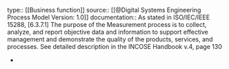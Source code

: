 type:: [[Business function]]
source:: [[@Digital Systems Engineering Process Model Version: 1.0]]
documentation:: As stated in ISO/IEC/IEEE 15288, [6.3.7.1] The purpose of the Measurement process is to collect, analyze, and report objective data and information to support effective management and demonstrate the quality of the products, services, and processes.  See detailed description in the INCOSE Handbook v.4, page 130

-